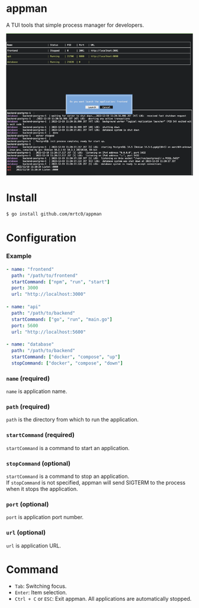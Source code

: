 # appman

A TUI tools that simple process manager for developers.

![appman screenshot](./misc/appman.png)

# Install

```shell
$ go install github.com/mrtc0/appman
```

# Configuration

### Example

```yaml
- name: "frontend"
  path: "/path/to/frontend"
  startCommand: ["npm", "run", "start"]
  port: 3000
  url: "http://localhost:3000"

- name: "api"
  path: "/path/to/backend"
  startCommand: ["go", "run", "main.go"]
  port: 5600
  url: "http://localhost:5600"

- name: "database"
  path: "/path/to/backend"
  startCommand: ["docker", "compose", "up"]
  stopCommand: ["docker", "compose", "down"]
```

### `name` (required)

`name` is application name.

### `path` (required)

`path` is the directory from which to run the application.

### `startCommand` (required)

`startCommand` is a command to start an application.

### `stopCommand` (optional)

`startCommand` is a command to stop an application.  
If `stopCommand` is not specified, appman will send SIGTERM to the process when it stops the application.

### `port` (optional)

`port` is application port number.

### `url` (optional)

`url` is application URL.

# Command

- `Tab`: Switching focus.
- `Enter`: Item selection.
- `Ctrl + C` or `ESC`: Exit appman. All applications are automatically stopped.
